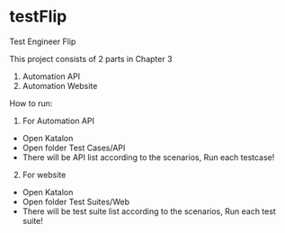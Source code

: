 # testFlip
Test Engineer Flip

This project consists of 2 parts in Chapter 3
1. Automation API 
2. Automation Website

How to run:
1. For Automation API
- Open Katalon 
- Open folder Test Cases/API
- There will be API list according to the scenarios, Run each testcase!

2. For website
- Open Katalon 
- Open folder Test Suites/Web
- There will be test suite list according to the scenarios, Run each test suite!
